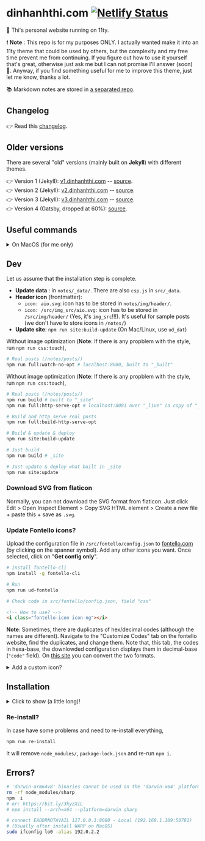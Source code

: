 # dinhanhthi.com [![Netlify Status](https://api.netlify.com/api/v1/badges/ace14869-1b28-471b-ad0f-5f1f7defa382/deploy-status)](https://app.netlify.com/sites/inspiring-goldstine-cfc130/deploys)

👋 Thi's personal website running on 11ty.

❗ **Note** : This repo is for my purposes ONLY. I actually wanted make it into an 11ty theme that could be used by others, but the complexity and my free time prevent me from continuing. If you figure out how to use it yourself that's great, otherwise just ask me but I can not promise I'll answer (soon) 🙁. Anyway, if you find something useful for me to improve this theme, just let me know, thanks a lot.

📚 Markdown notes are stored in [a separated repo](https://github.com/dinhanhthi/notes).

## Changelog

👉  Read this [changelog](./CHANGELOG.md).

## Older versions

There are several "old" versions (mainly built on **Jekyll**) with different themes.

👉 Version 1 (Jekyll): [v1.dinhanhthi.com](https://v1.dinhanhthi.com) -- [source](https://github.com/dinhanhthi/dinhanhthi.com-v1).<br />
👉 Version 2 (Jekyll): [v2.dinhanhthi.com](https://v2.dinhanhthi.com) -- [source](https://github.com/dinhanhthi/dinhanhthi.com-v2).<br />
👉 Version 3 (Jekyll): [v3.dinhanhthi.com](https://v3.dinhanhthi.com) -- [source](https://github.com/dinhanhthi/dinhanhthi.com-v3).<br />
👉 Version 4 (Gatsby, dropped at 60%): [source](https://github.com/dinhanhthi/dinhanhthi.com-v4-gatsby).

## Useful commands

<details>
<summary>On MacOS (for me only)</summary>

```bash
# Install Python first!
cd scripts/
pip install -r requirements.txt
```

```bash
dat # go to dinhanhthi.com/
goto:dat
ud_dat # build & deploy to netlify
notes:update # git update notes/
touch_css # to run npm css:touch anywhere
touch_all # build whole site

# Reading notes
change_img_url ydkjsy-1 # change url to {{ img-url }}
# Images must be stored in dat.com/notes/img_tmp/
# WIP notes must be in notes/sample_posts/
```
</details>

## Dev

Let us assume that the installation step is complete.

- **Update data** : in `notes/_data/`. There are also `csp.js` in `src/_data`.
- **Header icon** (frontmatter):
  - `icon: aio.svg`: icon has to be stored in `notes/img/header/`.
  - `icon: /src/img_src/aio.svg`: icon has to be stored in `/src/img/header/` (Yes, it's `img_src`!!!). It's useful for sample posts (we don't have to store icons in `/notes/`)
- **Update site**: `npm run site:build-update` (On Mac/Linux, use `ud_dat`)

Without image optimization (**Note**: If there is any propblem with the style, run `npm run css:touch`),

```bash
# Real posts (/notes/posts/)
npm run full:watch-no-opt # localhost:8080, built to "_built"
```

Without image optimization (**Note**: If there is any propblem with the style, run `npm run css:touch`),

```bash
# Real posts (/notes/posts/)
npm run build # built to "_site"
npm run full:http-serve-opt # localhost:8081 over "_live" (a copy of "_site")

# Build and http serve real posts
npm run full:build-http-serve-opt
```

```bash
# Build & update & deploy
npm run site:build-update

# Just build
npm run build # _site

# Just update & deploy what built in _site
npm run site:update
```

### Download SVG from flaticon

Normally, you can not download the SVG format from flaticon. Just click Edit > Open Inspect Element > Copy SVG HTML element > Create a new file + paste this + save as `.svg`.

### Update Fontello icons?

Upload the configuration file in `/src/fontello/config.json` to [fontello.com](https://fontello.com/) (by clicking on the spanner symbol). Add any other icons you want. Once selected, click on "**Get config only**".

```bash
# Install fontello-cli
npm install -g fontello-cli

# Run
npm run ud-fontello

# Check code in src/fontello/config.json, field "css"
```

```html
<!-- How to use? -->
<i class="fontello-icon icon-ng"></i>
```

**Note**: Sometimes, there are duplicates of hex/decimal codes (although the names are different). Navigate to the "Customize Codes" tab on the fontello website, find the duplicates, and change them. Note that,  this tab, the codes in hexa-base, the downlowded configuration displays them in decimal-base (`"code"` field). On [this site](https://www.rapidtables.com/convert/number/decimal-to-hex.html) you can convert the two formats.

<details>
<summary>Add a custom icon?</summary>

1. Search for an icon (eg. svg images) + download to local.
   1. Free SVG icon: [site](https://uxwing.com/).
   2. If you need to crop some images? Use [this site](https://www.iloveimg.com/crop-image).
   3. Need to convert to svg? Use [this site](https://www.pngtosvg.com/).
2. Drag and drop this icon to fontello site.
</details>

## Installation

<details>
<summary>Click to show (a little long)!</summary>

At the first time after cloning,

```bash
# Install nodejs
# https://github.com/nodesource/distributions/blob/master/README.md#installation-instructions

npm i # Run once

sh scripts/getting_start.sh # Run once
```

```bash
# Any problem with sharp?
# Try to change the python path to python2
# Best practice: create a python env containing python just for this task!

# In case, python2 installed but it's not currently default
# Choose python version in npm with
npm config set python python2
```

```bash
# Problems with libvips (MacOS??)? => install it first
brew install vips
# Then again,
npm i
```

```bash
npm i -g kill-port
```

Dev mode,

```bash
# Install before
sudo npm install http-server -g

# Create \_live & Clone dat.com/\_site
sh getting_started.sh
```

Check section [Dev](#dev) for more.

```bash
# Make a shortcut on the system?
update_dat='cd ~/git/dinhanhthi.com && sh ud_site.sh && cd -1'
```

</details>

### Re-install?

In case have some problems and need to re-install everything,

```bash
npm run re-install
```

It will remove `node_modules/`, `package-lock.json` and re-run `npm i`.

## Errors?

```bash
# 'darwin-arm64v8' binaries cannot be used on the 'darwin-x64' platform
rm -rf node_modules/sharp
npm  i
# or: https://bit.ly/3kyzXiL
# npm install --arch=x64 --platform=darwin sharp
```

```bash
# connect EADDRNOTAVAIL 127.0.0.1:8080 - Local (192.168.1.109:50781)
# (Usually after install WARP on MacOS)
sudo ifconfig lo0 -alias 192.0.2.2
```
